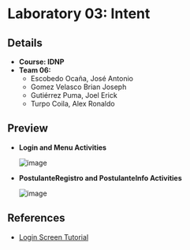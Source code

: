 # Laboratory 03: Intent

## Details

- **Course: IDNP**
- **Team 06:**
  - Escobedo Ocaña, José Antonio
  - Gomez Velasco Brian Joseph
  - Gutiérrez Puma, Joel Erick
  - Turpo Coila, Alex Ronaldo

## Preview

  - **Login and Menu Activities**
    
    ![image](https://user-images.githubusercontent.com/64320646/197639190-e63955a4-73d9-4d70-9292-7301e250354a.png)
         
  - **PostulanteRegistro and PostulanteInfo Activities**
    
    ![image](https://user-images.githubusercontent.com/64320646/197639313-9a650f37-f8b5-41b5-a713-f0bdb57f336b.png)
  

## References
  
  - [Login Screen Tutorial](https://www.youtube.com/watch?v=x66x9tltEX0) 
